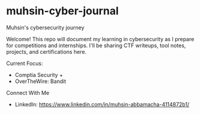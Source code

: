 # muhsin-cyber-journal
Muhsin's cybersecurity journey

Welcome! This repo will document my learning in cybersecurity as I prepare for competitions and internships. I'll be sharing CTF writeups, tool notes, projects, and certifications here.

Current Focus:
- Comptia Security +
- OverTheWire: Bandit

Connect With Me
- LinkedIn: https://www.linkedin.com/in/muhsin-abbamacha-4114872b1/

